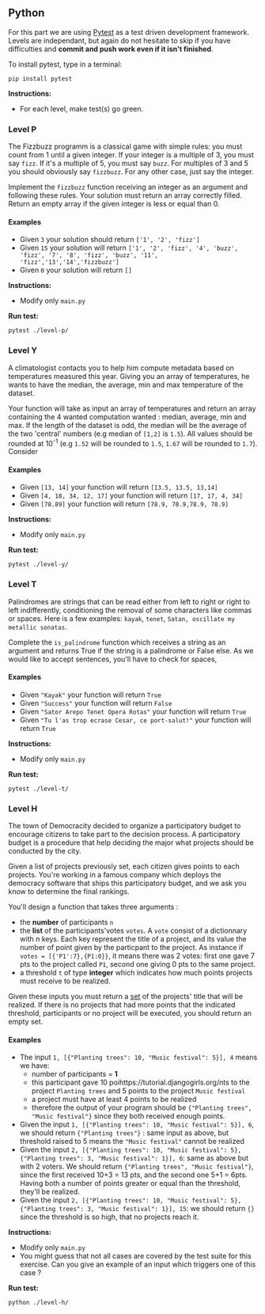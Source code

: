 ## Python

For this part we are using [Pytest](https://pytest.org) as a test driven development framework. Levels are independant, but again do not hesitate to skip if you have difficulties and **commit and push work even if it isn't finished**.

To install pytest, type in a terminal:

`pip install pytest`

**Instructions:**
* For each level, make test(s) go green.

### Level P
The Fizzbuzz programm is a classical game with simple rules: you must count from 1 until a given integer. If your integer is a multiple of 3, you must say `fizz`. If it's a multiple of 5, you must say `buzz`. For multiples of 3 and 5 you should obviously say `fizzbuzz`. For any other case, just say the integer.

Implement the `fizzbuzz` function receiving an integer as an argument and following these rules. Your solution must return an array correctly filled. Return an empty array if the given integer is less or equal than 0.

#### Examples
- Given `3` your solution should return `['1', '2', 'fizz']`
- Given `15` your solution will return `['1', '2', 'fizz', '4', 'buzz', 'fizz', '7', '8', 'fizz', 'buzz', '11', 'fizz','13','14','fizzbuzz']`
- Given `0` your solution will return `[]`

**Instructions:**
* Modify only `main.py`

**Run test:**

`pytest ./level-p/`

### Level Y
A climatologist contacts you to help him compute metadata based on temperatures measured this year. Giving you an array of temperatures, he wants to have the median, the average, min and max temperature of the dataset.

Your function will take as input an array of temperatures and return an array containing the 4 wanted computation wanted : median, average, min and max. If the length of the dataset is odd, the median will be the average of the two 'central' numbers (e.g median of `[1,2]` is `1.5`). All values should be rounded at 10<sup>-1</sup> (e.g `1.52` will be rounded to `1.5`, `1.67` will be rounded to `1.7`). Consider 

#### Examples
- Given `[13, 14]` your function will return `[13.5, 13.5, 13,14]`
- Given `[4, 18, 34, 12, 17]` your function will return `[17, 17, 4, 34]`
- Given `[78.89]` your function will return `[78.9, 78.9,78.9, 78.9]`

**Instructions:**
* Modify only `main.py`

**Run test:**

``pytest ./level-y/``

### Level T
Palindromes are strings that can be read either from left to right or right to left indifferently, conditioning the removal of some characters like commas or spaces. Here is a few examples: `kayak`, `tenet`, `Satan, oscillate my metallic sonatas`.

Complete the `is_palindrome` function which receives a string as an argument and returns True if the string is a palindrome or False else.
As we would like to accept sentences, you'll have to check for spaces,

#### Examples
- Given `"Kayak"` your function will return `True`  
- Given `"Success"` your function will return `False`
- Given `"Sator Arepo Tenet Opera Rotas"` your function will return `True`
- Given `"Tu l'as trop ecrase Cesar, ce port-salut!"` your function will return `True`

**Instructions:**
* Modify only `main.py`

**Run test:**

`pytest ./level-t/`

### Level H
The town of Democracity decided to organize a participatory budget to encourage citizens to take part to the decision process. A participatory budget is a procedure that help deciding the major what projects should be conducted by the city.

Given a list of projects previously set, each citizen gives points to each projects. You're working in a famous company which deploys the democracy software that ships this participatory budget, and we ask you know to determine the final rankings.

You'll design a function that takes three arguments : 
- the **number** of participants `n`
- the **list** of the participants'votes `votes`.  A `vote` consist of a dictionnary with *n* keys. Each key represent the title of a project, and its value the number of point given by the particpant to the project. As instance if `votes = [{'P1':7},{P1:0}}`, it means there was 2 votes: first one gave 7 pts to the project called `P1`, second one giving 0 pts to the same project.
- a threshold `t` of type **integer** which indicates how much points projects must receive to be realized.


Given these inputs you must return a [set](https://docs.python.org/3/tutorial/datastructures.html#sets) of the projects' title that will be realized. If there is no projects that had more points that the indicated threshold, participants or no project will be executed, you should return an empty set.

#### Examples
- The input `1, [{"Planting trees": 10, "Music festival": 5}], 4` means we have:
    - number of participants = **1**
    - this participant gave 10 poihttps://tutorial.djangogirls.org/nts to the project `Planting trees` and 5 points to the project `Music festival`
    - a project must have at least 4 points to be realized
    - therefore the output of your program should be `{"Planting trees", "Music festival"}` since they both received enough points.
- Given the input `1, [{"Planting trees": 10, "Music festival": 5}], 6`, we should return `{"Planting trees"}` : same input as above, but threshold raised to 5 means the `"Music festival"` cannot be realized
- Given the input `2, [{"Planting trees": 10, "Music festival": 5}, {"Planting trees": 3, "Music festival": 1}], 6`: same as above but with 2 voters. We should return `{"Planting trees", "Music festival"}`, since the first received 10+3 = 13 pts, and the second one 5+1 = 6pts. Having both a number of points greater or equal than the threshold, they'll be realized.
- Given the input `2, [{"Planting trees": 10, "Music festival": 5}, {"Planting trees": 3, "Music festival": 1}], 15`: we should return `{}` since the threshold is so high, that no projects reach it.

**Instructions:**
* Modify only `main.py`
* You might guess that not all cases are covered by the test suite for this exercise. Can you give an example of an input which triggers one of this case ?

**Run test:**

`python ./level-h/`